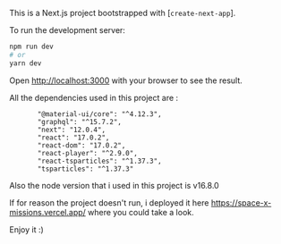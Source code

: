 This is a Next.js project bootstrapped with [`create-next-app`].

To run the development server:

```bash
npm run dev
# or
yarn dev
```
Open [http://localhost:3000](http://localhost:3000) with your browser to see the result.

All the dependencies used in this project are :
 ```"@apollo/client": "^3.4.17",
        "@material-ui/core": "^4.12.3",
        "graphql": "^15.7.2",
        "next": "12.0.4",
        "react": "17.0.2",
        "react-dom": "17.0.2",
        "react-player": "^2.9.0",
        "react-tsparticles": "^1.37.3",
        "tsparticles": "^1.37.3"
```
Also the node version that i used in this project is v16.8.0

If for reason the project doesn't run, i deployed it here https://space-x-missions.vercel.app/ where you could take a look.

Enjoy it :)
